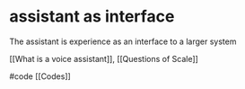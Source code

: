 # assistant as interface
The assistant is experience as an interface to a larger system

[[What is a voice assistant]], [[Questions of Scale]]

#code [[Codes]]